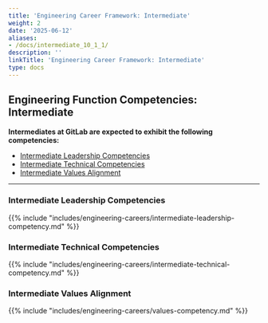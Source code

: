 ```yaml
---
title: 'Engineering Career Framework: Intermediate'
weight: 2
date: '2025-06-12'
aliases:
- /docs/intermediate_10_1_1/
description: ''
linkTitle: 'Engineering Career Framework: Intermediate'
type: docs
---
```


## Engineering Function Competencies: Intermediate

**Intermediates at GitLab are expected to exhibit the following competencies:**

- [Intermediate Leadership Competencies](#intermediate-leadership-competencies)
- [Intermediate Technical Competencies](#intermediate-technical-competencies)
- [Intermediate Values Alignment](#intermediate-values-alignment)

---

### Intermediate Leadership Competencies

{{% include "includes/engineering-careers/intermediate-leadership-competency.md" %}}
  
### Intermediate Technical Competencies

{{% include "includes/engineering-careers/intermediate-technical-competency.md" %}}

### Intermediate Values Alignment

{{% include "includes/engineering-careers/values-competency.md" %}}
